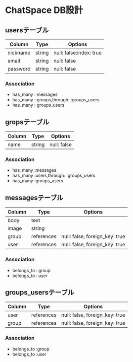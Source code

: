 # ChatSpace DB設計
## usersテーブル
|Column|Type|Options|
|------|----|-------|
|nickname|string|null: false:index: true|
|email|string|null: false|
|password|string|null: false|

### Association
- has_many : messages
- has_many : groups,through: :groups_users
- has_many : groups_users

## gropsテーブル
|Column|Type|Options|
|------|----|-------|
|name|string|null: false|

### Association
- has_many :messages
- has_many :users,through: :groups_users
- has_many :groups_users

## messagesテーブル
|Column|Type|Options|
|------|----|-------|
|body|text||
|image|string||
|group|references|null: false, foreign_key: true|
|user|references|null: false, foreign_key: true|

### Association
- belongs_to : group
- belongs_to : user

## groups_usersテーブル

|Column|Type|Options|
|------|----|-------|
|user|references|null: false, foreign_key: true|
|group|references|null: false, foreign_key: true|

### Association
- belongs_to :group
- belongs_to :user
